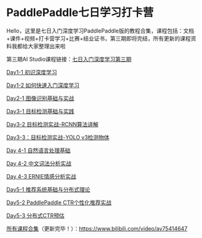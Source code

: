 # PaddlePaddle七日学习打卡营

Hello，这里是七日入门深度学习PaddlePaddle版的教程合集，课程包括：文档+课件+视频+打卡营学习+比赛+结业证书，第三期即将完结，所有更新的课程资料我都给大家整理出来啦

第三期AI Studio课程链接：[七日入门深度学习第三期](https://aistudio.baidu.com/aistudio/course/introduce/1022)

[Day1-1 初识深度学习](https://www.bilibili.com/video/av73200294?from=search&seid=10255256968737572641)

[Day1-2 如何快速入门深度学习](https://www.bilibili.com/video/av73205787?from=search&seid=10255256968737572641)

[Day2-1 图像识别基础与实战](https://www.bilibili.com/video/av73304945?from=search&seid=10255256968737572641)

[Day3-1 目标检测基础与实践](https://www.bilibili.com/video/av73806752?from=search&seid=10255256968737572641)

[Day3-2 目标检测实战-RCNN算法讲解](https://www.bilibili.com/video/av74167854?from=search&seid=10255256968737572641)

[Day3-3：目标检测实战-YOLO v3检测物体](https://www.bilibili.com/video/av74140128?from=search&seid=10255256968737572641)

[Day 4-1 自然语言处理基础](https://www.bilibili.com/video/av86626683?from=search&seid=10255256968737572641)


[Day 4-2 中文词法分析实战](https://www.bilibili.com/video/av86627406?from=search&seid=10255256968737572641)


[Day 4-3 ERNIE情感分析实战](https://www.bilibili.com/video/av86636154?from=search&seid=10255256968737572641)


[Day5-1 推荐系统基础与分布式理论](https://www.bilibili.com/video/av86932023?from=search&seid=10255256968737572641)


[Day5-2 PaddlePaddle CTR个性化推荐实战](https://www.bilibili.com/video/av86967125?from=search&seid=10255256968737572641)



[Day5-3 分布式CTR预估](https://www.bilibili.com/video/av86986273?from=search&seid=10255256968737572641)



[所有课程合集](https://www.bilibili.com/video/av75414647)（更新完毕！）：https://www.bilibili.com/video/av75414647
